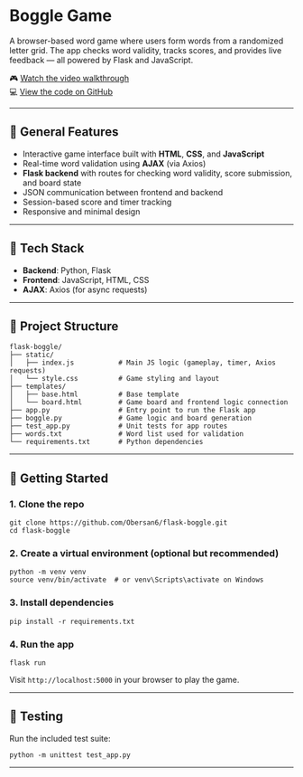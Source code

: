 
# Boggle Game

A browser-based word game where users form words from a randomized letter grid. The app checks word validity, tracks scores, and provides live feedback — all powered by Flask and JavaScript.

🎮 [Watch the video walkthrough](https://youtu.be/uB6AyBCDPBA)  
💻 [View the code on GitHub](https://github.com/Obersan6/boggle-game)

---

## 🌟 General Features

- Interactive game interface built with **HTML**, **CSS**, and **JavaScript**
- Real-time word validation using **AJAX** (via Axios)
- **Flask backend** with routes for checking word validity, score submission, and board state
- JSON communication between frontend and backend
- Session-based score and timer tracking
- Responsive and minimal design

---

## 🧱 Tech Stack

- **Backend**: Python, Flask
- **Frontend**: JavaScript, HTML, CSS
- **AJAX**: Axios (for async requests)

---

## 📁 Project Structure

```
flask-boggle/
├── static/
│   ├── index.js           # Main JS logic (gameplay, timer, Axios requests)
│   └── style.css          # Game styling and layout
├── templates/
│   ├── base.html          # Base template
│   └── board.html         # Game board and frontend logic connection
├── app.py                 # Entry point to run the Flask app
├── boggle.py              # Game logic and board generation
├── test_app.py            # Unit tests for app routes
├── words.txt              # Word list used for validation 
└── requirements.txt       # Python dependencies
```

---

## 🚀 Getting Started

### 1. Clone the repo

```
git clone https://github.com/Obersan6/flask-boggle.git
cd flask-boggle
```

### 2. Create a virtual environment (optional but recommended)

```
python -m venv venv
source venv/bin/activate  # or venv\Scripts\activate on Windows
```

### 3. Install dependencies

```
pip install -r requirements.txt
```

### 4. Run the app

```
flask run
```

Visit `http://localhost:5000` in your browser to play the game.

---

## 🧪 Testing

Run the included test suite:

```
python -m unittest test_app.py
```

---
<!-- 
## 📬 Contact

**Olga Bernal**  
[LinkedIn](https://linkedin.com/in/your-profile) | [Portfolio](https://your-portfolio-link.com)

---

## 📄 License

This project is for educational and portfolio purposes. -->
